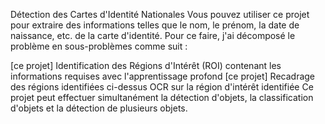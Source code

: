 Détection des Cartes d'Identité Nationales
Vous pouvez utiliser ce projet pour extraire des informations telles que le nom, le prénom, la date de naissance, etc. de la carte d'identité. Pour ce faire, j'ai décomposé le problème en sous-problèmes comme suit :

[ce projet] Identification des Régions d'Intérêt (ROI) contenant les informations requises avec l'apprentissage profond
[ce projet] Recadrage des régions identifiées ci-dessus
OCR sur la région d'intérêt identifiée
Ce projet peut effectuer simultanément la détection d'objets, la classification d'objets et la détection de plusieurs objets.